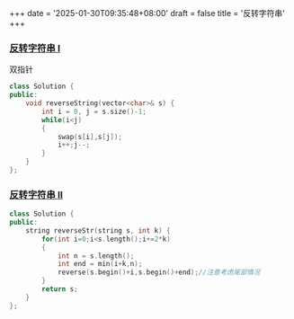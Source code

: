 +++
date = '2025-01-30T09:35:48+08:00'
draft = false
title = '反转字符串'
+++

### [反转字符串 I](https://leetcode.cn/problems/reverse-string/)

双指针

```cpp
class Solution {
public:
    void reverseString(vector<char>& s) {
        int i = 0, j = s.size()-1;
        while(i<j)
        {
            swap(s[i],s[j]);
            i++;j--;
        }
    }
};
```

### [反转字符串 II](https://leetcode.cn/problems/reverse-string-ii/)

```cpp
class Solution {
public:
    string reverseStr(string s, int k) {
        for(int i=0;i<s.length();i+=2*k)
        {
            int n = s.length();
            int end = min(i+k,n);
            reverse(s.begin()+i,s.begin()+end);//注意考虑尾部情况
        }
        return s;
    }
};
```
